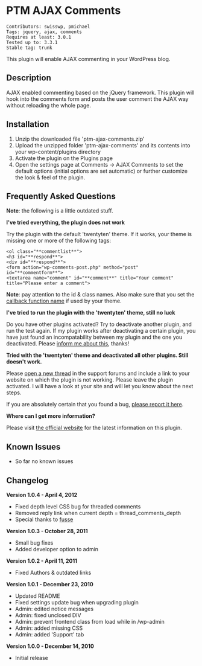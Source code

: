 # PTM AJAX Comments

	Contributors: swisswp, pmichael
	Tags: jquery, ajax, comments
	Requires at least: 3.0.1
	Tested up to: 3.3.1
	Stable tag: trunk

This plugin will enable AJAX commenting in your WordPress blog.

## Description

AJAX enabled commenting based on the jQuery framework. This plugin will hook into the comments form and posts the user comment the AJAX way without reloading the whole page.

## Installation

 1. Unzip the downloaded file 'ptm-ajax-comments.zip'
 2. Upload the unzipped folder 'ptm-ajax-comments' and its contents into your wp-content/plugins directory
 3. Activate the plugin on the Plugins page
 4. Open the settings page at Comments -> AJAX Comments to set the default options (initial options are set automatic) or further customize the look & feel of the plugin.

## Frequently Asked Questions

**Note**: the following is a little outdated stuff.

**I've tried everything, the plugin does not work**

Try the plugin with the default 'twentyten' theme. If it works, your theme is missing one or more of the following tags:

	<ol class="**commentlist**">
	<h3 id="**respond**">
	<div id="**respond**">
	<form action="wp-comments-post.php" method="post" id="**commentform**">
	<textarea name="comment" id="**comment**" title="Your comment" title="Please enter a comment">

**Note**: pay attention to the id & class names. Also make sure that you set the [callback function name](http://codex.wordpress.org/Function_Reference/wp_list_comments#Comments_Only_With_A_Custom_Comment_Display "callback function name") if used by your theme.

**I've tried to run the plugin with the 'twentyten' theme, still no luck**

Do you have other plugins activated? Try to deactivate another plugin, and run the test again. If my plugin works after deactivating a certain plugin,
you have just found an incompatability between my plugin and the one you deactivated. Please [inform me about this](https://github.com/pmichael/ptm-ajax-comments/issues), thanks!

**Tried with the 'twentyten' theme and deactivated all other plugins. Still doesn't work.**

Please [open a new thread](http://wordpress.org/tags/ptm-ajax-comments?forum_id=10) in the support forums and include a link to your website on which the plugin is not working.
Please leave the plugin activated. I will have a look at your site and will let you know about the next steps.

If you are absolutely certain that you found a bug, [please report it here](https://github.com/pmichael/ptm-ajax-comments/issues).

**Where can I get more information?**

Please visit [the official website](https://github.com/pmichael/ptm-ajax-comments) for the latest information on this plugin.

## Known Issues

* So far no known issues

## Changelog

**Version 1.0.4 - April 4, 2012**

 * Fixed depth level CSS bug for threaded comments
 * Removed reply link when current depth = thread_comments_depth
 * Special thanks to [fusse](http://wordpress.org/support/profile/fusse)

**Version 1.0.3 - October 28, 2011**

 * Small bug fixes
 * Added developer option to admin

**Version 1.0.2 - April 11, 2011**

 * Fixed Authors & outdated links

**Version 1.0.1 - December 23, 2010**

 * Updated README
 * Fixed settings update bug when upgrading plugin
 * Admin: edited notice messages
 * Admin: fixed unclosed DIV
 * Admin: prevent frontend class from load while in /wp-admin
 * Admin: added missing CSS
 * Admin: added 'Support' tab

**Version 1.0.0 - December 14, 2010**

 * Initial release
